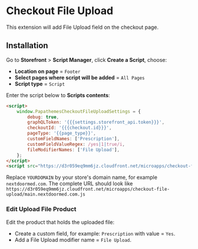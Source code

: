 # Checkout File Upload

This extension will add File Upload field on the checkout page.

## Installation

Go to **Storefront** > **Script Manager**, click **Create a Script**, choose:

- **Location on page** = `Footer`
- **Select pages where script will be added** = `All Pages`
- **Script type** = `Script`

Enter the script below to **Scripts contents**: 

```html
<script>
    window.PapathemesCheckoutFileUploadSettings = {
        debug: true,
        graphQLToken: '{{{settings.storefront_api.token}}}',
        checkoutId: '{{{checkout.id}}}',
        pageType: '{{page_type}}',
        customFieldNames: ['Prescription'],
        customFieldValueRegex: /yes|1|true/i,
        fileModifierNames: ['File Upload'],
    };
</script>
<script src="https://d3r059eq9mm6jz.cloudfront.net/microapps/checkout-file-upload/main.YOURDOMAIN.js" async defer></script>
```

Replace `YOURDOMAIN` by your store's domain name, for example `nextdoormed.com`. The complete URL should look like `https://d3r059eq9mm6jz.cloudfront.net/microapps/checkout-file-upload/main.nextdoormed.com.js`

### Edit Upload File Product

Edit the product that holds the uploaded file:

- Create a custom field, for example: `Prescription` with value = `Yes`.
- Add a File Upload modifier name = `File Upload`.


